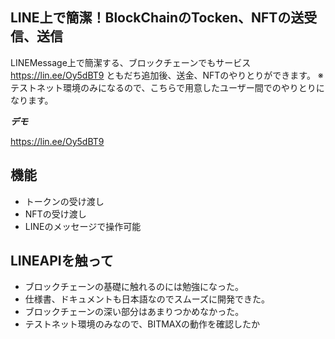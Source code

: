 ## LINE上で簡潔！BlockChainのTocken、NFTの送受信、送信
 
LINEMessage上で簡潔する、ブロックチェーンでもサービス
https://lin.ee/Oy5dBT9
ともだち追加後、送金、NFTのやりとりができます。
※テストネット環境のみになるので、こちらで用意したユーザー間でのやりとりになります。

***デモ***
 
https://lin.ee/Oy5dBT9
 
## 機能
 
- トークンの受け渡し
- NFTの受け渡し
- LINEのメッセージで操作可能
 
## LINEAPIを触って
 
- ブロックチェーンの基礎に触れるのには勉強になった。
- 仕様書、ドキュメントも日本語なのでスムーズに開発できた。
- ブロックチェーンの深い部分はあまりつかめなかった。
- テストネット環境のみなので、BITMAXの動作を確認したか